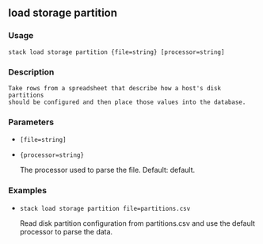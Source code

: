 ## load storage partition

### Usage

`stack load storage partition {file=string} [processor=string]`

### Description


	Take rows from a spreadsheet that describe how a host's disk partitions
	should be configured and then place those values into the database.

	

### Parameters
* `[file=string]`
* `{processor=string}`

   The processor used to parse the file.
	Default: default.

### Examples

* `stack load storage partition file=partitions.csv`

   Read disk partition configuration from partitions.csv and use the
	default processor to parse the data.




